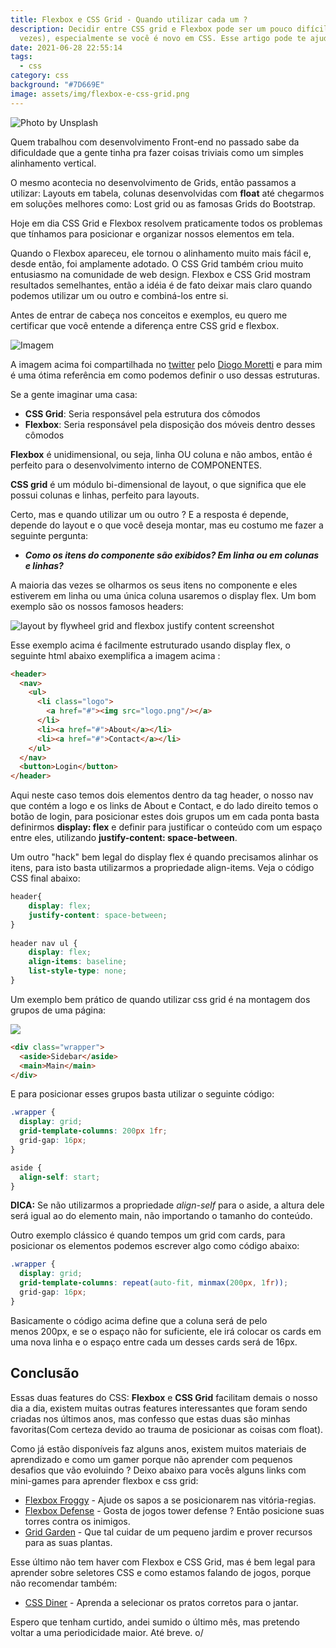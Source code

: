 ```yaml
---
title: Flexbox e CSS Grid - Quando utilizar cada um ?
description: Decidir entre CSS grid e Flexbox pode ser um pouco difícil (às
  vezes), especialmente se você é novo em CSS. Esse artigo pode te ajudar !!
date: 2021-06-28 22:55:14
tags:
  - css
category: css
background: "#7D669E"
image: assets/img/flexbox-e-css-grid.png
---
```

![Photo by Unsplash](https://source.unsplash.com/vw3Ahg4x1tY/1600x900 "Photo by Unsplash")

Quem trabalhou com desenvolvimento Front-end no passado sabe da dificuldade que a gente tinha pra fazer coisas triviais como um simples alinhamento vertical. 

O mesmo acontecia no desenvolvimento de Grids, então passamos a utilizar: Layouts em tabela, colunas desenvolvidas com **float** até chegarmos em soluções melhores como: Lost grid ou as famosas Grids do Bootstrap.

Hoje em dia CSS Grid e Flexbox resolvem praticamente todos os problemas que tínhamos para posicionar e organizar nossos elementos em tela.

Quando o Flexbox apareceu, ele tornou o alinhamento muito mais fácil e, desde então, foi amplamente adotado. O CSS Grid também criou muito entusiasmo na comunidade de web design. Flexbox e CSS Grid mostram resultados semelhantes, então a idéia é de fato deixar mais claro quando podemos utilizar um ou outro e combiná-los entre si.

Antes de entrar de cabeça nos conceitos e exemplos, eu quero me certificar que você entende a diferença entre CSS grid e flexbox.

![Imagem](https://pbs.twimg.com/media/EcgI56IWsAAnQrB?format=jpg&name=900x900)

A imagem acima foi compartilhada no [twitter](https://twitter.com/diogomoretti_/status/1281283890951446528) pelo [Diogo Moretti](https://twitter.com/diogomoretti_) e para mim é uma ótima referência em como podemos definir o uso dessas estruturas.

Se a gente imaginar uma casa:

* **CSS Grid**: Seria responsável pela estrutura dos cômodos
* **Flexbox**: Seria responsável pela disposição dos móveis dentro desses cômodos

**Flexbox** é unidimensional, ou seja, linha OU coluna e não ambos, então é perfeito para o desenvolvimento interno de COMPONENTES.

**CSS grid** é um módulo bi-dimensional de layout, o que significa que ele possui colunas e linhas, perfeito para layouts.



Certo, mas e quando utilizar um ou outro ? E a resposta é depende, depende do layout e o que você  deseja montar, mas eu costumo me fazer a seguinte pergunta:

* ***Como os itens do componente são exibidos? Em linha ou em colunas e linhas?***

A maioria das vezes se olharmos os seus itens no componente e eles estiverem em linha ou uma única coluna usaremos o display flex. Um bom exemplo são os nossos famosos headers:

![layout by flywheel grid and flexbox justify content screenshot](https://getflywheel.com/wp-content/uploads/2017/08/flexbox-justify-content.jpg)

Esse exemplo acima é facilmente estruturado usando display flex, o seguinte html abaixo exemplifica a imagem acima :

```html
<header>
  <nav>
    <ul>
      <li class="logo">
        <a href="#"><img src="logo.png"/></a>
      </li>
      <li><a href="#">About</a></li>
      <li><a href="#">Contact</a></li>
    </ul>
  </nav>
  <button>Login</button>
</header>
```

Aqui neste caso temos dois elementos dentro da tag header, o nosso nav que contém a logo e os links de About e Contact, e do lado direito temos o botão de login, para posicionar estes dois grupos um em cada ponta basta definirmos **display: flex** e definir para justificar o conteúdo com um espaço entre eles, utilizando **justify-content: space-between**.

Um outro "hack" bem legal do display flex é quando precisamos alinhar os itens, para isto basta utilizarmos a propriedade align-items. Veja o código CSS final abaixo:

```css
header{
    display: flex;
    justify-content: space-between;
}
 
header nav ul {
    display: flex;
    align-items: baseline;
    list-style-type: none;
}
```

Um exemplo bem prático de quando utilizar css grid é na montagem dos grupos de uma página:

![](https://res.cloudinary.com/practicaldev/image/fetch/s--ufDeCIHw--/c_limit%2Cf_auto%2Cfl_progressive%2Cq_auto%2Cw_880/https://ishadeed.com/assets/grid-flex/grid-use-1.png)

```html
<div class="wrapper">
  <aside>Sidebar</aside>
  <main>Main</main>
</div>
```

E para posicionar esses grupos basta utilizar o seguinte código:

```css
.wrapper {
  display: grid;
  grid-template-columns: 200px 1fr;
  grid-gap: 16px;
}

aside {
  align-self: start;
}
```

**DICA:** Se não utilizarmos a propriedade *align-self* para o aside, a altura dele será igual ao do elemento main, não importando o tamanho do conteúdo.

Outro exemplo clássico é quando tempos um grid com cards, para posicionar os elementos podemos escrever algo como código abaixo:

```css
.wrapper {
  display: grid;
  grid-template-columns: repeat(auto-fit, minmax(200px, 1fr));
  grid-gap: 16px;
}
```

Basicamente o código acima define que a coluna será de pelo menos 200px, e se o espaço não for suficiente, ele irá colocar os cards em uma nova linha e o espaço entre cada um desses cards será de 16px.



## Conclusão

Essas duas features do CSS: **Flexbox** e **CSS Grid** facilitam demais o nosso dia a dia, existem muitas outras features interessantes que foram sendo criadas nos últimos anos, mas confesso que estas duas são minhas favoritas(Com certeza devido ao trauma de posicionar as coisas com float).

Como já estão disponíveis faz alguns anos, existem muitos materiais de aprendizado e como um gamer porque não aprender com pequenos desafios que vão evoluindo ? Deixo abaixo para vocês alguns links com mini-games para aprender flexbox e css grid:

* [Flexbox Froggy](https://flexboxfroggy.com/) -  Ajude os sapos a se posicionarem nas vitória-regias.
* [Flexbox Defense](http://www.flexboxdefense.com/) - Gosta de jogos tower defense ? Então posicione suas torres contra os inimigos.
* [Grid Garden](https://cssgridgarden.com/) -  Que tal cuidar de um pequeno jardim e prover recursos para as suas plantas.



Esse último não tem haver com Flexbox e CSS Grid, mas é bem legal para aprender sobre seletores CSS e como estamos falando de jogos, porque não recomendar também:[](https://flukeout.github.io/)

* [CSS Diner](https://flukeout.github.io/) -  Aprenda a selecionar os pratos corretos para o jantar.



Espero que tenham curtido, andei sumido o último mês, mas pretendo voltar a uma periodicidade maior. Até breve. o/
